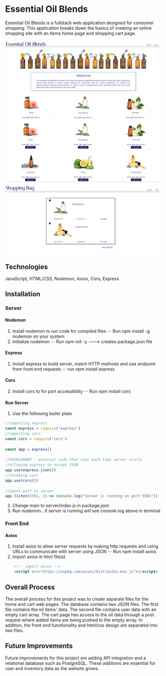 Essential Oil Blends
===========

Essential Oil Blends is a fullstack web application designed for consumer shopping. This application breaks down the basics of creating an online shopping site with an items home page and shopping cart page. 

![Homepage](/static/home.png)
![Oil Items](/static/oils.png)
![Cart](/static/cart.png)

Technologies
------
JavaScript, HTML/CSS, Nodemon, Axios, Cors, Express

Installation
------

### Server

#### Nodemon
1. Install nodemon to run code for compiled files
⋅⋅⋅ Run npm install -g nodemon on your system
2. Initialize nodemon
⋅⋅⋅ Run npm init -y ---> creates package.json file

#### Express
1. Install express to build server, match HTTP methods and use endpoint from front end requests
⋅⋅⋅ run npm install express

#### Cors
2. Install cors to for port accessibility 
⋅⋅⋅ Run npm install cors

#### Run Server
1. Use the following boiler plate 
```javascript
//importing express
const express = require('express')
//importing cors
const cors = require('cors')

const app = express()

//MIDDLEWARE - external code that runs each time server starts
//allowing express to accept JSON
app.use(express.json())
//invoking cors
app.use(cors())

//opens port to server
app.listen(5501, () => console.log("Server is running on port 5501"))
```
2. Change main to server/index.js in package.json
3. Run nodemon...if server is running will see console.log above in terminal

### Front End

#### Axios
1. Install axios to allow server requests by making http requests and using URLs to communicate with server using JSON
⋅⋅⋅ Run npm install axios
2. Import axios in html file(s)
```html
    <!-- import axios -->
    <script src="https://unpkg.com/axios/dist/axios.min.js"></script>
```

Overall Process
------
The overall process for this project was to create separate files for the home and cart web pages. The database contains two JSON files. The first file contains the oil items' data. The second file contains user data with an empty cart array. The cart page has access to the oil data through a post request where added items are being pushed to the empty array. In addition, the front end functionality and html/css design are separated into two files.

Future Improvements
------
Future improvements for this project are adding API integration and a relational database such as PostgreSQL. These additions are essential for user and inventory data as the website grows. 
